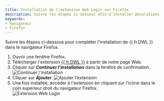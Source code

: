 ```yaml
---
title: Installation de l'extension Web Login sur Firefox
description: Suivre les étapes ci-dessous afin d’installer Devolutions Web Login dans le navigateur Firefox. 
keywords:
- Navigateur
- Firefox
---
```

Suivre les étapes ci-dessous pour compléter l'installation de {{ fr.DWL }} dans le navigateur Firefox. 
1. Ouvrir une fenêtre Firefox. 
2. Télécharger l'extension [{{ fr.DWL }}](https://devolutions.net/fr/web-login) à partir de notre page Web. 
3. Cliquer sur ***Continuer l'installation*** dans la fenêtre de confirmation. 
![Continuer l'installation](https://webdevolutions.azureedge.net/docs/fr/kb/KB4038.png) 
1. Cliquer sur ***Ajouter***. 
![Ajouter l'extension](https://webdevolutions.azureedge.net/docs/fr/kb/KB4039.png) 
1. Une fois installée, accéder à l'extension en cliquant sur l'icône dans le coin supérieur droit du navigateur Firefox.  
![Extension Web Login](https://webdevolutions.azureedge.net/docs/fr/kb/KB4040.png) 





